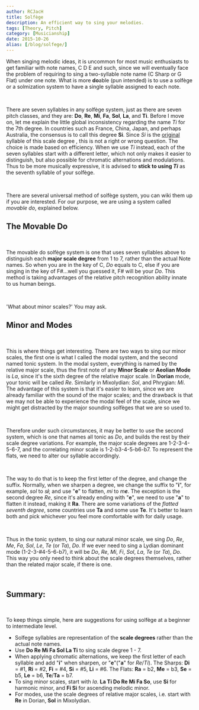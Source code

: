 ```yaml
---
author: RCJacH
title: Solfège
description: An efficient way to sing your melodies.
tags: [Theory, Pitch]
category: [Musicianship]
date: 2015-10-26
alias: [/blog/solfege/]
---
```



When singing melodic ideas, it is uncommon for most music enthusiasts to get familiar with note names, C D E and such, since we will eventually face the problem of requiring to sing a two-syllable note name (C Sharp or G Flat) under one note. What is more **do**able (pun intended) is to use a solfège or a solmization system to have a single syllable assigned to each note. 

<br>

There are seven syllables in any solfège system, just as there are seven pitch classes, and they are: **Do**, **Re**, **Mi**, **Fa**, **Sol**, **La**, and **Ti**. Before I move on, let me explain the little global inconsistency regarding the name _Ti_ for the 7th degree. In countries such as France, China, Japan, and perhaps Australia, the consensus is to call this degree **Si**. Since _Si_ is the [original][] syllable of this scale degree , this is not a right or wrong question. The choice is made based on efficiency. When we use _Ti_ instead, each of the seven syllables start with a different letter, which not only makes it easier to distinguish, but also possible for chromatic alternations and modulations. Thus to be more musically expressive, it is advised to **stick to using _Ti_** as the seventh syllable of your solfège.

<br>

There are several universal method of solfège system, you can wiki them up if you are interested. For our purpose, we are using a system called _movable do_, explained below.

## The Movable Do

<br>

The movable do solfège system is one that uses seven syllables above to distinguish each **major scale degree** from 1 to 7, rather than the actual Note names. So when you are in the key of C, _Do_ equals to C, else if you are singing in the key of F#...well you guessed it, F# will be your _Do_. This method is taking advantages of the relative pitch recognition ability innate to us human beings.

<br>

'What about minor scales?' You may ask. 

## Minor and Modes

<br>

This is where things get interesting. There are two ways to sing our minor scales, the first one is what I called the modal system, and the second named tonic system. In the modal system, everything is named by the relative major scale, thus the first note of any **Minor Scale** or **Aeolian Mode** is _La_, since it's the sixth degree of the relative major scale. In **Dorian** mode, your tonic will be called _Re_. Similarly in Mixolydian: _Sol_, and Phrygian: _Mi_. The advantage of this system is that it's easier to learn, since we are already familiar with the sound of the major scales; and the drawback is that we may not be able to experience the modal feel of the scale, since we might get distracted by the major sounding solfèges that we are so used to.

<br>

Therefore under such circumstances, it may be better to use the second system, which is one that names all tonic as _Do_, and builds the rest by their scale degree variations. For example, the major scale degrees are 1-2-3-4-5-6-7, and the correlating minor scale is 1-2-b3-4-5-b6-b7. To represent the flats, we need to alter our syllable accordingly.

<br>

The way to do that is to keep the first letter of the degree, and change the suffix. Normally, when we sharpen a degree, we change the suffix to "**i**", for example, _sol_ to _s**i**_; and use "**e**" to flatten,  _mi_ to _m**e**_. The exception is the second degree _Re_, since it's already ending with "**e**", we need to use "**a**" to flatten it instead, making it **Ra**. There are some variations of the _flatted seventh degree_, some countries use **Ta** and some use **Te**. It's better to learn both and pick whichever you feel more comfortable with for daily usage.

<br>

Thus in the tonic system, to sing our natural minor scale, we sing _Do_, _Re_, _Me_, _Fa_, _Sol_, _Le_, _Te_ (or _Ta_), _Do_. If we ever need to sing a Lydian dominant mode (1-2-3-#4-5-6-b7), it will be _Do_, _Re_, _Mi_, _Fi_, _Sol_, _La_, _Te_ (or _Ta_), _Do_. This way you only need to think about the scale degrees themselves, rather than the related major scale, if there is one.

<br>

## Summary:

<br>

To keep things simple, here are suggestions for using solfège at a beginner to intermediate level.

+ Solfege syllables are representation of the **scale degrees** rather than the actual note names.
+ Use **Do Re Mi Fa Sol La Ti** to sing scale degree 1 - 7.
+ When applying chromatic alternations, we keep the first letter of each syllable and add "**i**" when sharpen, or "**e**"("**a**" for *Re*/*Ti*). The Sharps: **Di** = #1, **Ri** = #2, **Fi** = #4, **Si** = #5, **Li** = #6. The Flats: **Ra** = b2, **Me** = b3, **Se** = b5, **Le** = b6, **Te**/**Ta** = b7.
+ To sing minor scales, start with _la_. **La Ti Do Re Mi Fa So**, use **Si** for harmonic minor, and **Fi Si** for ascending melodic minor.
+ For modes, use the scale degrees of relative major scales, i.e. start with **Re** in Dorian, **Sol** in Mixolydian.


[original]: https://en.wikipedia.org/wiki/Solf%C3%A8ge#Origin/ "Wiki on solfège"